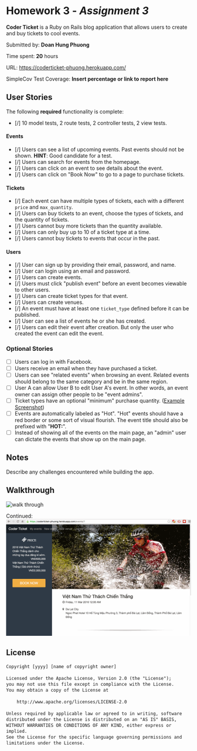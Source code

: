 # Homework 3 - *Assignment 3*

**Coder Ticket** is a Ruby on Rails blog application that allows users to create and buy tickets to cool events. 

Submitted by: **Doan Hung Phuong**

Time spent: **20** hours

URL: https://coderticket-phuong.herokuapp.com/

SimpleCov Test Coverage: **Insert percentage or link to report here**

## User Stories

The following **required** functionality is complete:

* [/] 10 model tests, 2 route tests, 2 controller tests, 2 view tests.

#### Events

* [/] Users can see a list of upcoming events. Past events should not be shown. **HINT**: Good candidate for a test.
* [/] Users can search for events from the homepage.
* [/] Users can click on an event to see details about the event. 
* [/] Users can click on "Book Now" to go to a page to purchase tickets.

#### Tickets

* [/] Each event can have multiple types of tickets, each with a different `price` and `max_quantity`. 
* [/] Users can buy tickets to an event, choose the types of tickets, and the quantity of tickets.
* [/] Users cannot buy more tickets than the quantity available.
* [/] Users can only buy up to 10 of a ticket type at a time.
* [/] Users cannot buy tickets to events that occur in the past. 

#### Users

* [/] User can sign up by providing their email, password, and name. 
* [/] User can login using an email and password. 
* [/] Users can create events. 
* [/] Users must click "publish event" before an event becomes viewable to other users. 
* [/] Users can create ticket types for that event. 
* [/] Users can create venues.
* [/] An event must have at least one `ticket_type` defined before it can be published. 
* [/] User can see a list of events he or she has created.
* [/] Users can edit their event after creation. But only the user who created the event can edit the event. 

### Optional Stories

* [ ] Users can log in with Facebook.
* [ ] Users receive an email when they have purchased a ticket.
* [ ] Users can see "related events" when browsing an event. Related events should belong to the same category and be in the same region.
* [ ] User A can allow User B to edit User A's event. In other words, an event owner can assign other people to be "event admins". 
* [ ] Ticket types have an optional "minimum" purchase quantity. ([Example Screenshot](http://i.imgur.com/DOYtAR0.png))
* [ ] Events are automatically labeled as "Hot". "Hot" events should have a red border or some sort of visual flourish. The event title should also be prefixed with "**HOT:**".
* [ ] Instead of showing all of the events on the main page, an "admin" user can dictate the events that show up on the main page.

## Notes

Describe any challenges encountered while building the app.

## Walkthrough
![walk through](https://github.com/PhuongXmaster/CoderTicket/blob/master/CoderTicket.gif?raw=true)

Continued: 
![walk through cont](https://github.com/PhuongXmaster/CoderTicket/blob/master/CoderTicket_cont.gif?raw=true)

## License

    Copyright [yyyy] [name of copyright owner]

    Licensed under the Apache License, Version 2.0 (the "License");
    you may not use this file except in compliance with the License.
    You may obtain a copy of the License at

        http://www.apache.org/licenses/LICENSE-2.0

    Unless required by applicable law or agreed to in writing, software
    distributed under the License is distributed on an "AS IS" BASIS,
    WITHOUT WARRANTIES OR CONDITIONS OF ANY KIND, either express or implied.
    See the License for the specific language governing permissions and
    limitations under the License.
